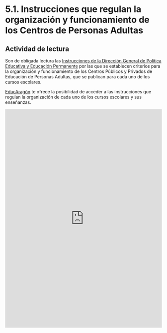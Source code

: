 
# 5.1. Instrucciones que regulan la organización y funcionamiento de los Centros de Personas Adultas

## Actividad de lectura

Son de obligada lectura las [Instrucciones de la Dirección General de Política Educativa y Educación Permanente](http://www.educaragon.org/guiaeducativa/guia_educativa_permanente.asp?sepRuta=Sistema+Educativo%2F%3Ca+href%3D%27%2Feducacion%5Fno%5Funi%2Easp%27%3EEnse%F1anza+no+Universitaria%3C%2Fa%3E%2F&guiaeducativa=&strSeccion=PPI04&titpadre=Educaci%F3n+permanente&arrpadres=&arrides=&arridesvin=&lngArbol=80&lngArbolvinculado=) por las que se establecen criterios para la organización y funcionamiento de los Centros Públicos y Privados de Educación de Personas Adultas, que se publican para cada uno de los cursos escolares.

[EducAragón](http://www.educaragon.org/guiaeducativa/guia_educativa_permanente.asp?sepRuta=Sistema+Educativo%2F%3Ca+href%3D%27%2Feducacion%5Fno%5Funi%2Easp%27%3EEnse%F1anza+no+Universitaria%3C%2Fa%3E%2F&amp;guiaeducativa=&amp;strSeccion=PPI04&amp;titpadre=Educaci%F3n+permanente&amp;ar) te ofrece la posibilidad de acceder a las instrucciones que regulan la organización de cada uno de los cursos escolares y sus enseñanzas.

<iframe src="http://www.educaragon.org/guiaeducativa/guia_educativa_permanente.asp?sepRuta=Sistema+Educativo%2F%3Ca+href%3D%27%2Feducacion%5Fno%5Funi%2Easp%27%3EEnse%F1anza+no+Universitaria%3C%2Fa%3E%2F&guiaeducativa=&strSeccion=PPI04&titpadre=Educaci%F3n+permanente&arrpadres=&arrides=&arridesvin=&lngArbol=80&lngArbolvinculado=" frameborder="0" width="100%" height="700" allowfullscreen="true" mozallowfullscreen="true" webkitallowfullscreen="true"></iframe>